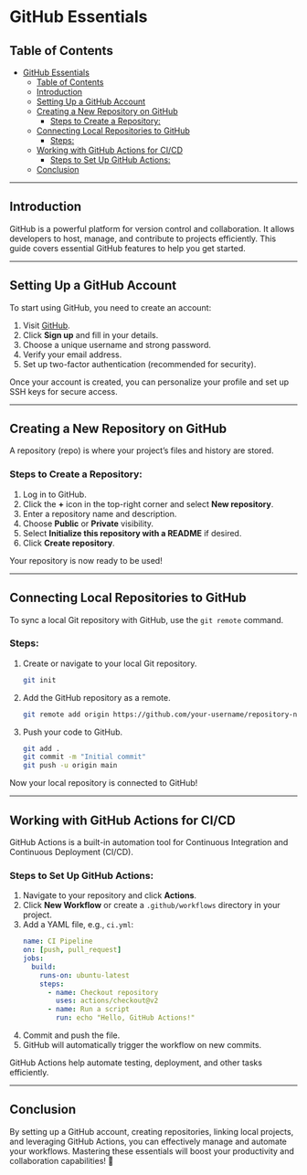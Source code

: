 # GitHub Essentials

## Table of Contents
- [GitHub Essentials](#github-essentials)
  - [Table of Contents](#table-of-contents)
  - [Introduction](#introduction)
  - [Setting Up a GitHub Account](#setting-up-a-github-account)
  - [Creating a New Repository on GitHub](#creating-a-new-repository-on-github)
    - [Steps to Create a Repository:](#steps-to-create-a-repository)
  - [Connecting Local Repositories to GitHub](#connecting-local-repositories-to-github)
    - [Steps:](#steps)
  - [Working with GitHub Actions for CI/CD](#working-with-github-actions-for-cicd)
    - [Steps to Set Up GitHub Actions:](#steps-to-set-up-github-actions)
  - [Conclusion](#conclusion)

---

## Introduction
GitHub is a powerful platform for version control and collaboration. It allows developers to host, manage, and contribute to projects efficiently. This guide covers essential GitHub features to help you get started.

---

## Setting Up a GitHub Account

To start using GitHub, you need to create an account:

1. Visit [GitHub](https://github.com/).
2. Click **Sign up** and fill in your details.
3. Choose a unique username and strong password.
4. Verify your email address.
5. Set up two-factor authentication (recommended for security).

Once your account is created, you can personalize your profile and set up SSH keys for secure access.

---

## Creating a New Repository on GitHub

A repository (repo) is where your project’s files and history are stored.

### Steps to Create a Repository:
1. Log in to GitHub.
2. Click the **+** icon in the top-right corner and select **New repository**.
3. Enter a repository name and description.
4. Choose **Public** or **Private** visibility.
5. Select **Initialize this repository with a README** if desired.
6. Click **Create repository**.

Your repository is now ready to be used!

---

## Connecting Local Repositories to GitHub

To sync a local Git repository with GitHub, use the `git remote` command.

### Steps:
1. Create or navigate to your local Git repository.
   ```sh
   git init
   ```
2. Add the GitHub repository as a remote.
   ```sh
   git remote add origin https://github.com/your-username/repository-name.git
   ```
3. Push your code to GitHub.
   ```sh
   git add .
   git commit -m "Initial commit"
   git push -u origin main
   ```

Now your local repository is connected to GitHub!

---

## Working with GitHub Actions for CI/CD

GitHub Actions is a built-in automation tool for Continuous Integration and Continuous Deployment (CI/CD).

### Steps to Set Up GitHub Actions:
1. Navigate to your repository and click **Actions**.
2. Click **New Workflow** or create a `.github/workflows` directory in your project.
3. Add a YAML file, e.g., `ci.yml`:
   ```yaml
   name: CI Pipeline
   on: [push, pull_request]
   jobs:
     build:
       runs-on: ubuntu-latest
       steps:
         - name: Checkout repository
           uses: actions/checkout@v2
         - name: Run a script
           run: echo "Hello, GitHub Actions!"
   ```
4. Commit and push the file.
5. GitHub will automatically trigger the workflow on new commits.

GitHub Actions help automate testing, deployment, and other tasks efficiently.

---

## Conclusion
By setting up a GitHub account, creating repositories, linking local projects, and leveraging GitHub Actions, you can effectively manage and automate your workflows. Mastering these essentials will boost your productivity and collaboration capabilities! 🚀
